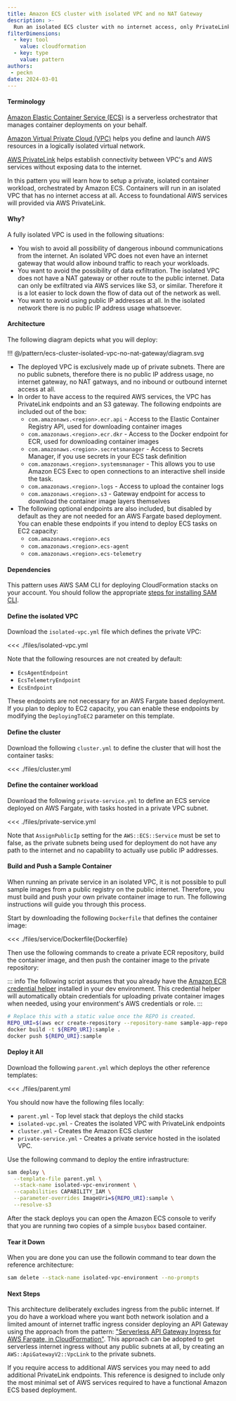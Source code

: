 ```yaml
---
title: Amazon ECS cluster with isolated VPC and no NAT Gateway
description: >-
  Run an isolated ECS cluster with no internet access, only PrivateLink endpoints
filterDimensions:
  - key: tool
    value: cloudformation
  - key: type
    value: pattern
authors:
 - peckn
date: 2024-03-01
---
```


#### Terminology

[Amazon Elastic Container Service (ECS)](https://aws.amazon.com/ecs/) is a serverless orchestrator that manages container deployments on your behalf.

[Amazon Virtual Private Cloud (VPC)](https://aws.amazon.com/vpc/) helps you define and launch AWS resources in a logically isolated virtual network.

[AWS PrivateLink](https://aws.amazon.com/privatelink/) helps establish connectivity between VPC's and AWS services without exposing data to the internet.

In this pattern you will learn how to setup a private, isolated container workload, orchestrated by Amazon ECS. Containers will run in an isolated VPC that has no internet access at all. Access to foundational AWS services will provided via AWS PrivateLink.

#### Why?

A fully isolated VPC is used in the following situations:

- You wish to avoid all possibility of dangerous inbound communications from the internet. An isolated VPC does not even have an internet gateway that would allow inbound traffic to reach your workloads.
- You want to avoid the possibility of data exfiltration. The isolated VPC does not have a NAT gateway or other route to the public internet. Data can only be exfiltrated via AWS services like S3, or similar. Therefore it is a lot easier to lock down the flow of data out of the network as well.
- You want to avoid using public IP addresses at all. In the isolated network there is no public IP address usage whatsoever.

#### Architecture

The following diagram depicts what you will deploy:

!!! @/pattern/ecs-cluster-isolated-vpc-no-nat-gateway/diagram.svg

* The deployed VPC is exclusively made up of private subnets. There are no public subnets, therefore there is no public IP address usage, no internet gateway, no NAT gatways, and no inbound or outbound internet access at all.
* In order to have access to the required AWS services, the VPC has PrivateLink endpoints and an S3 gateway. The following endpoints are included out of the box:
   - `com.amazonaws.<region>.ecr.api` - Access to the Elastic Container Registry API, used for downloading container images
   - `com.amazonaws.<region>.ecr.dkr` - Access to the Docker endpoint for ECR, used for downloading container images
   - `com.amazonaws.<region>.secretsmanager` - Access to Secrets Manager, if you use secrets in your ECS task definition
   - `com.amazonaws.<region>.systemsmanager` - This allows you to use Amazon ECS Exec to open connections to an interactive shell inside the task.
   - `com.amazonaws.<region>.logs` - Access to upload the container logs
   - `com.amazonaws.<region>.s3` - Gateway endpoint for access to download the container image layers themselves
* The following optional endpoints are also included, but disabled by default as they are not needed for an AWS Fargate based deployment. You can enable these endpoints if you intend to deploy ECS tasks on EC2 capacity:
   - `com.amazonaws.<region>.ecs`
   - `com.amazonaws.<region>.ecs-agent`
   - `com.amazonaws.<region>.ecs-telemetry`

#### Dependencies

This pattern uses AWS SAM CLI for deploying CloudFormation stacks on your account.
You should follow the appropriate [steps for installing SAM CLI](https://docs.aws.amazon.com/serverless-application-model/latest/developerguide/install-sam-cli.html).

#### Define the isolated VPC

Download the `isolated-vpc.yml` file which defines the private VPC:

<<< ./files/isolated-vpc.yml

Note that the following resources are not created by default:

- `EcsAgentEndpoint`
- `EcsTelemetryEndpoint`
- `EcsEndpoint`

These endpoints are not necessary for an AWS Fargate based deployment. If you plan to deploy to EC2 capacity, you can enable these endpoints by modifying the `DeployingToEC2` parameter on this template.

#### Define the cluster

Download the following `cluster.yml` to define the cluster that will host the container tasks:

<<< ./files/cluster.yml

#### Define the container workload

Download the following `private-service.yml` to define an ECS service deployed on AWS Fargate, with tasks hosted in a private VPC subnet.

<<< ./files/private-service.yml

Note that `AssignPublicIp` setting for the `AWS::ECS::Service` must be set to false, as the private subnets being used for deployment do not have any path to the internet and no capability to actually use public IP addresses.

#### Build and Push a Sample Container

When running an private service in an isolated VPC, it is not possible
to pull sample images from a public registry on the public internet. Therefore,
you must build and push your own private container image to run. The following
instructions will guide you through this process.

Start by downloading the following `Dockerfile` that defines the container image:

<<< ./files/service/Dockerfile{Dockerfile}

Then use the following commands to create a private ECR repository, build the
container image, and then push the container image to the private repository:

::: info
The following script assumes that you already have the [Amazon ECR credential helper](https://github.com/awslabs/amazon-ecr-credential-helper) installed in your dev environment. This credential helper will automatically obtain credentials for uploading private container images when needed, using your environment's AWS credentials or role.
:::

```sh
# Replace this with a static value once the REPO is created.
REPO_URI=$(aws ecr create-repository --repository-name sample-app-repo --query 'repository.repositoryUri' --output text)
docker build -t ${REPO_URI}:sample .
docker push ${REPO_URI}:sample
```

#### Deploy it All

Download the following `parent.yml` which deploys the other reference templates:

<<< ./files/parent.yml

You should now have the following files locally:

- `parent.yml` - Top level stack that deploys the child stacks
- `isolated-vpc.yml` - Creates the isolated VPC with PrivateLink endpoints
- `cluster.yml` - Creates the Amazon ECS cluster
- `private-service.yml` - Creates a private service hosted in the isolated VPC.

Use the following command to deploy the entire infrastructure:

```sh
sam deploy \
  --template-file parent.yml \
  --stack-name isolated-vpc-environment \
  --capabilities CAPABILITY_IAM \
  --parameter-overrides ImageUri=${REPO_URI}:sample \
  --resolve-s3
```

After the stack deploys you can open the Amazon ECS console to verify that you are running two copies of a simple `busybox` based container.

#### Tear it Down

When you are done you can use the followin command to tear down the reference architecture:

```sh
sam delete --stack-name isolated-vpc-environment --no-prompts
```

#### Next Steps

This architecture deliberately excludes ingress from the public internet. If you do have a workload where you want both network isolation and a limited amount of internet traffic ingress consider deploying an API Gateway using the approach from the pattern: ["Serverless API Gateway Ingress for AWS Fargate, in CloudFormation"](api-gateway-fargate-cloudformation). This approach can be adopted to get serverless internet ingress without any public subnets at all, by creating an `AWS::ApiGatewayV2::VpcLink` to the private subnets.

If you require access to additional AWS services you may need to add additional PrivateLink endpoints. This reference is designed to include only the most minimal set of AWS services required to have a functional Amazon ECS based deployment.
